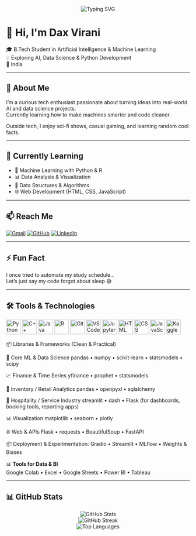 <!-- Typing Animation -->
<p align="center">
  <img src="https://readme-typing-svg.demolab.com?font=Fira+Code&pause=1000&center=true&width=435&lines=Hi%2C+I'm+Dax+Virani!;AI+%26+ML+Student;Python+%7C+Data+Science+%7C+Tech+Explorer;Always+Learning+Something+New" alt="Typing SVG" />
</p>

# 👋 Hi, I'm Dax Virani

🎓 B.Tech Student in Artificial Intelligence & Machine Learning  
💡 Exploring AI, Data Science & Python Development  
📍 India  

---

## 🚀 About Me

I’m a curious tech enthusiast passionate about turning ideas into real-world AI and data science projects.  
Currently learning how to make machines smarter and code cleaner.  

Outside tech, I enjoy sci-fi shows, casual gaming, and learning random cool facts.

---

## 🌱 Currently Learning

- 🤖 Machine Learning with Python & R  
- 📊 Data Analysis & Visualization  
- 🧠 Data Structures & Algorithms  
- 🌐 Web Development (HTML, CSS, JavaScript)  

---

## 📫 Reach Me

[![Gmail](https://img.shields.io/badge/-Gmail-D14836?style=flat&logo=gmail&logoColor=white)](mailto:daxvirani03@gmail.com)
[![GitHub](https://img.shields.io/badge/-GitHub-181717?style=flat&logo=github&logoColor=white)](https://github.com/DaxVirani03)
[![LinkedIn](https://img.shields.io/badge/-LinkedIn-0A66C2?style=flat&logo=linkedin&logoColor=white)](https://www.linkedin.com/in/dax-virani-6b89a028a)

---

## ⚡ Fun Fact

I once tried to automate my study schedule...  
Let’s just say my code forgot about sleep 😅

---

## 🛠️ Tools & Technologies

<p align="left">
  <img src="https://cdn.jsdelivr.net/gh/devicons/devicon/icons/python/python-original.svg" alt="Python" width="40" />
  <img src="https://cdn.jsdelivr.net/gh/devicons/devicon/icons/cplusplus/cplusplus-original.svg" alt="C++" width="40" />
  <img src="https://cdn.jsdelivr.net/gh/devicons/devicon/icons/java/java-original.svg" alt="Java" width="40" />
  <img src="https://cdn.jsdelivr.net/gh/devicons/devicon/icons/r/r-original.svg" alt="R" width="40" />
  <img src="https://cdn.jsdelivr.net/gh/devicons/devicon/icons/git/git-original.svg" alt="Git" width="40" />
  <img src="https://cdn.jsdelivr.net/gh/devicons/devicon/icons/vscode/vscode-original.svg" alt="VS Code" width="40" />
  <img src="https://cdn.jsdelivr.net/gh/devicons/devicon/icons/jupyter/jupyter-original.svg" alt="Jupyter" width="40" />
  <img src="https://cdn.jsdelivr.net/gh/devicons/devicon/icons/html5/html5-original.svg" alt="HTML" width="40" />
  <img src="https://cdn.jsdelivr.net/gh/devicons/devicon/icons/css3/css3-original.svg" alt="CSS" width="40" />
  <img src="https://cdn.jsdelivr.net/gh/devicons/devicon/icons/javascript/javascript-original.svg" alt="JavaScript" width="40" />
  <img src="https://cdn.jsdelivr.net/gh/devicons/devicon/icons/kaggle/kaggle-original.svg" alt="Kaggle" width="40" />
</p>

📦 Libraries & Frameworks (Clean & Practical)

🧠 Core ML & Data Science
pandas • numpy • scikit-learn • statsmodels • scipy 

📈 Finance & Time Series
yfinance • prophet • statsmodels

🏪 Inventory / Retail Analytics
pandas • openpyxl • sqlalchemy

🏥 Hospitality / Service Industry
streamlit • dash • Flask
(for dashboards, booking tools, reporting apps)

📊 Visualization
matplotlib • seaborn • plotly

🌐 Web & APIs
Flask • requests • BeautifulSoup • FastAPI 

📦 Deployment & Experimentation:
Gradio • Streamlit • MLflow •  Weights & Biases

📊 **Tools for Data & BI**  
Google Colab • Excel • Google Sheets • Power BI • Tableau

---

## 📊 GitHub Stats

<p align="center">
  <img src="https://github-readme-stats.vercel.app/api?username=DaxVirani03&show_icons=true&theme=tokyonight" alt="GitHub Stats" />
  <br />
  <img src="https://github-readme-streak-stats.herokuapp.com/?user=DaxVirani03&theme=tokyonight" alt="GitHub Streak" />
  <br />
  <img src="https://github-readme-stats.vercel.app/api/top-langs/?username=DaxVirani03&layout=compact&theme=tokyonight" alt="Top Languages" />
</p>
